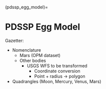 (pdssp_egg_model)=
# PDSSP Egg Model

Gazetter:

- Nomenclature
    - Mars (OPM dataset)
    - Other bodies
        - USGS WFS to be transformed
            - Coordinate conversion
            - Point + radius → polygon
- Quadrangles (Moon, Mercury, Venus, Mars)